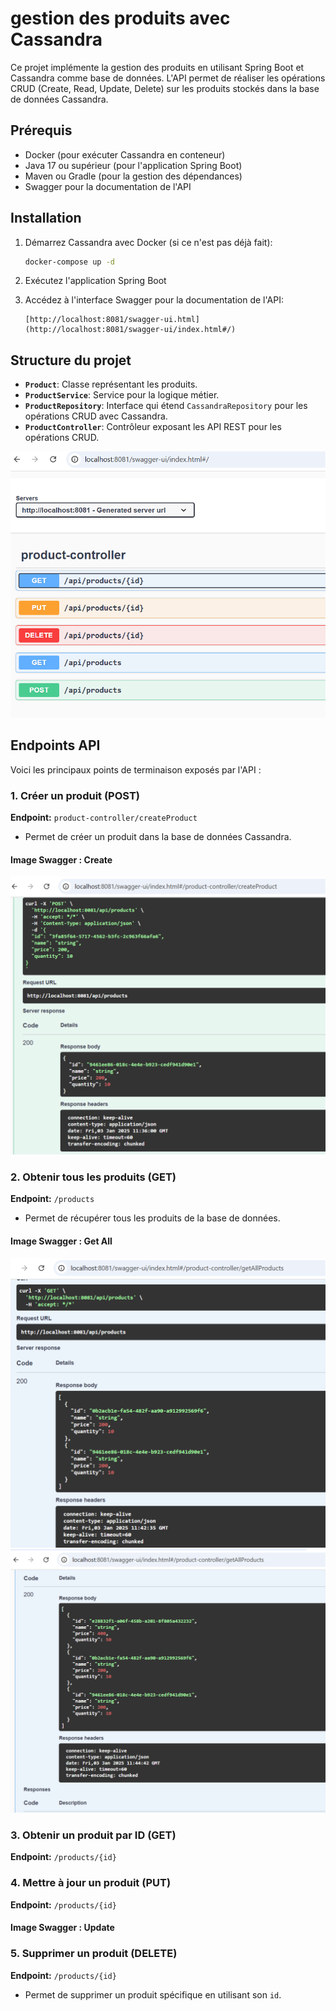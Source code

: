 # gestion des produits avec Cassandra

Ce projet implémente la gestion des produits en utilisant Spring Boot et Cassandra comme base de données. L'API permet de réaliser les opérations CRUD (Create, Read, Update, Delete) sur les produits stockés dans la base de données Cassandra.

## Prérequis

- Docker (pour exécuter Cassandra en conteneur)
- Java 17 ou supérieur (pour l'application Spring Boot)
- Maven ou Gradle (pour la gestion des dépendances)
- Swagger pour la documentation de l'API

## Installation


1. Démarrez Cassandra avec Docker (si ce n'est pas déjà fait):

    ```bash
    docker-compose up -d
    ```

2. Exécutez l'application Spring Boot

  

3. Accédez à l'interface Swagger pour la documentation de l'API:

    ```
    [http://localhost:8081/swagger-ui.html](http://localhost:8081/swagger-ui/index.html#/)
    ```

## Structure du projet

- **`Product`**: Classe représentant les produits.
- **`ProductService`**: Service pour la logique métier.
- **`ProductRepository`**: Interface qui étend `CassandraRepository` pour les opérations CRUD avec Cassandra.
- **`ProductController`**: Contrôleur exposant les API REST pour les opérations CRUD.

![Swagger](captures/swagger.png)

## Endpoints API

Voici les principaux points de terminaison exposés par l'API :

### 1. **Créer un produit (POST)**

**Endpoint:** `product-controller/createProduct`

- Permet de créer un produit dans la base de données Cassandra.

#### Image Swagger : Create
![Swagger Create](captures/create.png)

### 2. **Obtenir tous les produits (GET)**

**Endpoint:** `/products`

- Permet de récupérer tous les produits de la base de données.



#### Image Swagger : Get All
![Swagger GetAll](captures/get.png)
![Swagger GetAll](captures/getAll.png)

### 3. **Obtenir un produit par ID (GET)**

**Endpoint:** `/products/{id}`



### 4. **Mettre à jour un produit (PUT)**

**Endpoint:** `/products/{id}`


#### Image Swagger : Update


### 5. **Supprimer un produit (DELETE)**

**Endpoint:** `/products/{id}`

- Permet de supprimer un produit spécifique en utilisant son `id`.


